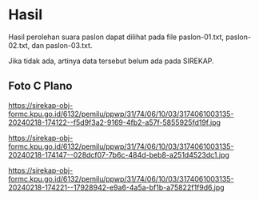 # Hasil

Hasil perolehan suara paslon dapat dilihat pada file paslon-01.txt, paslon-02.txt, dan paslon-03.txt.

Jika tidak ada, artinya data tersebut belum ada pada SIREKAP.

## Foto C Plano

https://sirekap-obj-formc.kpu.go.id/6132/pemilu/ppwp/31/74/06/10/03/3174061003135-20240218-174122--f5d9f3a2-9169-4fb2-a57f-5855925fd19f.jpg

https://sirekap-obj-formc.kpu.go.id/6132/pemilu/ppwp/31/74/06/10/03/3174061003135-20240218-174147--028dcf07-7b6c-484d-beb8-a251d4523dc1.jpg

https://sirekap-obj-formc.kpu.go.id/6132/pemilu/ppwp/31/74/06/10/03/3174061003135-20240218-174221--17928942-e9a6-4a5a-bf1b-a75822f1f9d6.jpg
